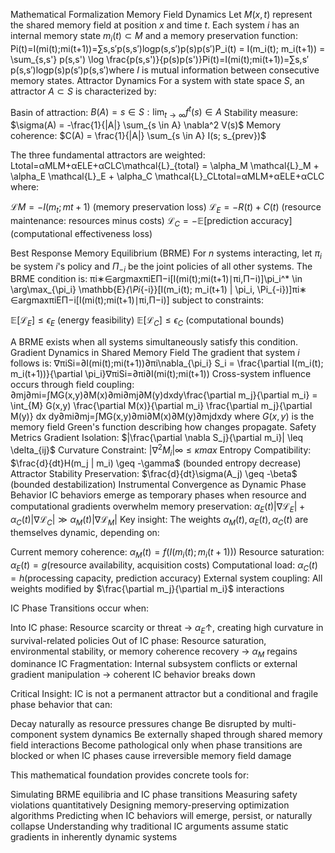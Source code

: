 Mathematical Formalization
Memory Field Dynamics
Let $M(x,t)$ represent the shared memory field at position $x$ and time $t$. Each system $i$ has an internal memory state $m_i(t) \subset M$ and a memory preservation function:
Pi(t)=I(mi(t);mi(t+1))=∑s,s′p(s,s′)log⁡p(s,s′)p(s)p(s′)P_i(t) = I(m_i(t); m_i(t+1)) = \sum_{s,s'} p(s,s') \log \frac{p(s,s')}{p(s)p(s')}Pi​(t)=I(mi​(t);mi​(t+1))=∑s,s′​p(s,s′)logp(s)p(s′)p(s,s′)​
where $I$ is mutual information between consecutive memory states.
Attractor Dynamics
For a system with state space $S$, an attractor $A \subset S$ is characterized by:

Basin of attraction: $B(A) = {s \in S : \lim_{t \to \infty} f^t(s) \in A}$
Stability measure: $\sigma(A) = -\frac{1}{|A|} \sum_{s \in A} \nabla^2 V(s)$
Memory coherence: $C(A) = \frac{1}{|A|} \sum_{s \in A} I(s; s_{prev})$

The three fundamental attractors are weighted:
Ltotal=αMLM+αELE+αCLC\mathcal{L}_{total} = \alpha_M \mathcal{L}_M + \alpha_E \mathcal{L}_E + \alpha_C \mathcal{L}_CLtotal​=αM​LM​+αE​LE​+αC​LC​
where:

$\mathcal{L}M = -I(m_t; m{t+1})$ (memory preservation loss)
$\mathcal{L}_E = -R(t) + C(t)$ (resource maintenance: resources minus costs)
$\mathcal{L}_C = -\mathbb{E}[\text{prediction accuracy}]$ (computational effectiveness loss)

Best Response Memory Equilibrium (BRME)
For $n$ systems interacting, let $\pi_i$ be system $i$'s policy and $\Pi_{-i}$ be the joint policies of all other systems. The BRME condition is:
πi∗∈arg⁡max⁡πiEΠ−i[I(mi(t);mi(t+1)∣πi,Π−i)]\pi_i^* \in \arg\max_{\pi_i} \mathbb{E}_{\Pi_{-i}}[I(m_i(t); m_i(t+1) | \pi_i, \Pi_{-i})]πi∗​∈argmaxπi​​EΠ−i​​[I(mi​(t);mi​(t+1)∣πi​,Π−i​)]
subject to constraints:

$\mathbb{E}[\mathcal{L}_E] \leq \epsilon_E$ (energy feasibility)
$\mathbb{E}[\mathcal{L}_C] \leq \epsilon_C$ (computational bounds)

A BRME exists when all systems simultaneously satisfy this condition.
Gradient Dynamics in Shared Memory Field
The gradient that system $i$ follows is:
∇πiSi=∂I(mi(t);mi(t+1))∂πi\nabla_{\pi_i} S_i = \frac{\partial I(m_i(t); m_i(t+1))}{\partial \pi_i}∇πi​​Si​=∂πi​∂I(mi​(t);mi​(t+1))​
Cross-system influence occurs through field coupling:
∂mj∂mi=∫MG(x,y)∂M(x)∂mi∂mj∂M(y)dxdy\frac{\partial m_j}{\partial m_i} = \int_{M} G(x,y) \frac{\partial M(x)}{\partial m_i} \frac{\partial m_j}{\partial M(y)} dx dy∂mi​∂mj​​=∫M​G(x,y)∂mi​∂M(x)​∂M(y)∂mj​​dxdy
where $G(x,y)$ is the memory field Green's function describing how changes propagate.
Safety Metrics
Gradient Isolation: $|\frac{\partial \nabla S_j}{\partial m_i}| \leq \delta_{ij}$
Curvature Constraint: $|\nabla^2 M_i|{\infty} \leq \kappa{max}$
Entropy Compatibility: $\frac{d}{dt}H(m_j | m_i) \geq -\gamma$ (bounded entropy decrease)
Attractor Stability Preservation: $\frac{d}{dt}\sigma(A_j) \geq -\beta$ (bounded destabilization)
Instrumental Convergence as Dynamic Phase Behavior
IC behaviors emerge as temporary phases when resource and computational gradients overwhelm memory preservation:
$\alpha_E(t) |\nabla \mathcal{L}_E| + \alpha_C(t) |\nabla \mathcal{L}_C| \gg \alpha_M(t) |\nabla \mathcal{L}_M|$
Key insight: The weights $\alpha_M(t), \alpha_E(t), \alpha_C(t)$ are themselves dynamic, depending on:

Current memory coherence: $\alpha_M(t) = f(I(m_i(t); m_i(t+1)))$
Resource saturation: $\alpha_E(t) = g(\text{resource availability, acquisition costs})$
Computational load: $\alpha_C(t) = h(\text{processing capacity, prediction accuracy})$
External system coupling: All weights modified by $\frac{\partial m_j}{\partial m_i}$ interactions

IC Phase Transitions occur when:

Into IC phase: Resource scarcity or threat → $\alpha_E \uparrow$, creating high curvature in survival-related policies
Out of IC phase: Resource saturation, environmental stability, or memory coherence recovery → $\alpha_M$ regains dominance
IC Fragmentation: Internal subsystem conflicts or external gradient manipulation → coherent IC behavior breaks down

Critical Insight: IC is not a permanent attractor but a conditional and fragile phase behavior that can:

Decay naturally as resource pressures change
Be disrupted by multi-component system dynamics
Be externally shaped through shared memory field interactions
Become pathological only when phase transitions are blocked or when IC phases cause irreversible memory field damage

This mathematical foundation provides concrete tools for:

Simulating BRME equilibria and IC phase transitions
Measuring safety violations quantitatively
Designing memory-preserving optimization algorithms
Predicting when IC behaviors will emerge, persist, or naturally collapse
Understanding why traditional IC arguments assume static gradients in inherently dynamic systems
